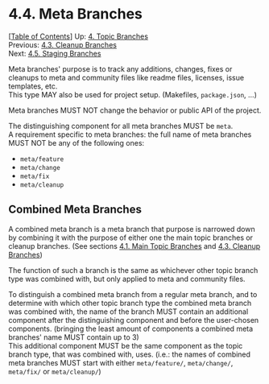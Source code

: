 # 4.4. Meta Branches #

\[[Table of Contents](../index.md#table-of-contents)\]
Up: [4. Topic Branches](../topic-branches.md)  
Previous: [4.3. Cleanup Branches](cleanup.md)  
Next: [4.5. Staging Branches](staging.md)

Meta branches' purpose is to track any additions, changes, fixes or cleanups to meta and community files like
readme files, licenses, issue templates, etc.  
This type MAY also be used for project setup. (Makefiles, `package.json`, ...)

Meta branches MUST NOT change the behavior or public API of the project.

The distinguishing component for all meta branches MUST be `meta`.  
A requirement specific to meta branches: the full name of meta branches MUST NOT be any of the following ones:

* `meta/feature`
* `meta/change`
* `meta/fix`
* `meta/cleanup`

## Combined Meta Branches ##

A combined meta branch is a meta branch that purpose is narrowed down by combining it with the purpose of either one
the main topic branches or cleanup branches.
(See sections [4.1. Main Topic Branches](main-topics.md) and [4.3. Cleanup Branches](cleanup.md))

The function of such a branch is the same as whichever other topic branch type was combined with, but only applied to
meta and community files.

To distinguish a combined meta branch from a regular meta branch, and to determine with which other topic branch type
the combined meta branch was combined with, the name of the branch MUST contain an additional component after
the distinguishing component and before the user-chosen components.
(bringing the least amount of components a combined meta branches' name MUST contain up to 3)  
This additional component MUST be the same component as the topic branch type, that was combined with, uses.
(i.e.: the names of combined meta branches MUST start with either `meta/feature/`, `meta/change/`, `meta/fix/` or
`meta/cleanup/`)
